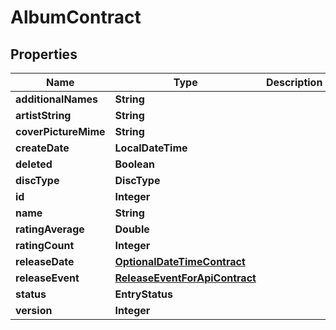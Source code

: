 

# AlbumContract


## Properties

Name | Type | Description | Notes
------------ | ------------- | ------------- | -------------
**additionalNames** | **String** |  |  [optional]
**artistString** | **String** |  |  [optional]
**coverPictureMime** | **String** |  |  [optional]
**createDate** | **LocalDateTime** |  |  [optional]
**deleted** | **Boolean** |  |  [optional]
**discType** | **DiscType** |  |  [optional]
**id** | **Integer** |  |  [optional]
**name** | **String** |  |  [optional]
**ratingAverage** | **Double** |  |  [optional]
**ratingCount** | **Integer** |  |  [optional]
**releaseDate** | [**OptionalDateTimeContract**](OptionalDateTimeContract.md) |  |  [optional]
**releaseEvent** | [**ReleaseEventForApiContract**](ReleaseEventForApiContract.md) |  |  [optional]
**status** | **EntryStatus** |  |  [optional]
**version** | **Integer** |  |  [optional]



